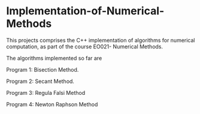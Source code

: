 # Implementation-of-Numerical-Methods
This projects comprises the C++ implementation of algorithms for numerical computation, as part of the course EO021- Numerical Methods.

The algorithms implemented so far are

Program 1: Bisection Method.

Program 2: Secant Method.

Program 3: Regula Falsi Method

Program 4: Newton Raphson Method


